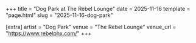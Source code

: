 +++
title = "Dog Park at The Rebel Lounge"
date = 2025-11-16
template = "page.html"
slug = "2025-11-16-dog-park"

[extra]
artist = "Dog Park"
venue = "The Rebel Lounge"
venue_url = "https://www.rebelphx.com/"
+++
